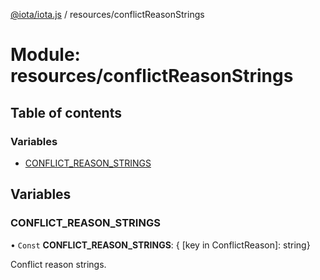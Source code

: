 [@iota/iota.js](../README.md) / resources/conflictReasonStrings

# Module: resources/conflictReasonStrings

## Table of contents

### Variables

- [CONFLICT\_REASON\_STRINGS](resources_conflictReasonStrings.md#conflict_reason_strings)

## Variables

### CONFLICT\_REASON\_STRINGS

• `Const` **CONFLICT\_REASON\_STRINGS**: { [key in ConflictReason]: string}

Conflict reason strings.
